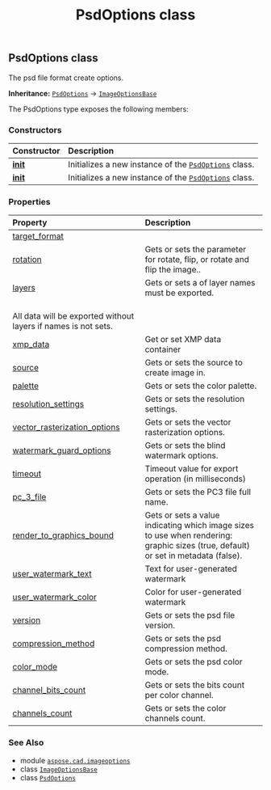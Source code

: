 ﻿---
title: PsdOptions class
second_title: Aspose.CAD for Python via .NET API References
description: 
type: docs
weight: 310
url: /python-net/aspose.cad.imageoptions/psdoptions/
is_root: false
---

## PsdOptions class

The psd file format create options.



**Inheritance:** [`PsdOptions`](/cad/python-net/aspose.cad.imageoptions/psdoptions) → 
[`ImageOptionsBase`](/cad/python-net/aspose.cad.imageoptions/imageoptionsbase)



The PsdOptions type exposes the following members:

### Constructors
| Constructor | Description |
| :- | :- |
| [__init__](/cad/python-net/aspose.cad.imageoptions/psdoptions/__init__/#) | Initializes a new instance of the [`PsdOptions`](/cad/python-net/aspose.cad.imageoptions/psdoptions) class. |
| [__init__](/cad/python-net/aspose.cad.imageoptions/psdoptions/__init__/#aspose.cad.imageoptions.PsdOptions) | Initializes a new instance of the [`PsdOptions`](/cad/python-net/aspose.cad.imageoptions/psdoptions) class. |


### Properties
| Property | Description |
| :- | :- |
| [target_format](/cad/python-net/aspose.cad.imageoptions/psdoptions/target_format) |  |
| [rotation](/cad/python-net/aspose.cad.imageoptions/psdoptions/rotation) | Gets or sets the parameter for rotate, flip, or rotate and flip the image.. |
| [layers](/cad/python-net/aspose.cad.imageoptions/psdoptions/layers) | Gets or sets a of layer names must be exported.<br/>All data will be exported without layers if names is not sets. |
| [xmp_data](/cad/python-net/aspose.cad.imageoptions/psdoptions/xmp_data) | Get or set XMP data container |
| [source](/cad/python-net/aspose.cad.imageoptions/psdoptions/source) | Gets or sets the source to create image in. |
| [palette](/cad/python-net/aspose.cad.imageoptions/psdoptions/palette) | Gets or sets the color palette. |
| [resolution_settings](/cad/python-net/aspose.cad.imageoptions/psdoptions/resolution_settings) | Gets or sets the resolution settings. |
| [vector_rasterization_options](/cad/python-net/aspose.cad.imageoptions/psdoptions/vector_rasterization_options) | Gets or sets the vector rasterization options. |
| [watermark_guard_options](/cad/python-net/aspose.cad.imageoptions/psdoptions/watermark_guard_options) | Gets or sets the blind watermark options. |
| [timeout](/cad/python-net/aspose.cad.imageoptions/psdoptions/timeout) | Timeout value for export operation (in milliseconds) |
| [pc_3_file](/cad/python-net/aspose.cad.imageoptions/psdoptions/pc_3_file) | Gets or sets the PC3 file full name. |
| [render_to_graphics_bound](/cad/python-net/aspose.cad.imageoptions/psdoptions/render_to_graphics_bound) | Gets or sets a value indicating which image sizes to use when rendering: graphic sizes (true, default) or set in metadata (false). |
| [user_watermark_text](/cad/python-net/aspose.cad.imageoptions/psdoptions/user_watermark_text) | Text for user-generated watermark |
| [user_watermark_color](/cad/python-net/aspose.cad.imageoptions/psdoptions/user_watermark_color) | Color for user-generated watermark |
| [version](/cad/python-net/aspose.cad.imageoptions/psdoptions/version) | Gets or sets the psd file version. |
| [compression_method](/cad/python-net/aspose.cad.imageoptions/psdoptions/compression_method) | Gets or sets the psd compression method. |
| [color_mode](/cad/python-net/aspose.cad.imageoptions/psdoptions/color_mode) | Gets or sets the psd color mode. |
| [channel_bits_count](/cad/python-net/aspose.cad.imageoptions/psdoptions/channel_bits_count) | Gets or sets the bits count per color channel. |
| [channels_count](/cad/python-net/aspose.cad.imageoptions/psdoptions/channels_count) | Gets or sets the color channels count. |



### See Also
* module [`aspose.cad.imageoptions`](..)
* class [`ImageOptionsBase`](/cad/python-net/aspose.cad.imageoptions/imageoptionsbase)
* class [`PsdOptions`](/cad/python-net/aspose.cad.imageoptions/psdoptions)
